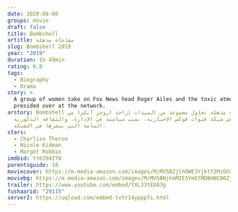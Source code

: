 ```yaml
---
date: 2020-08-08
groups: movie
draft: false
title: Bombshell
artitle: مفاجأة مذهلة
slug: Bombshell 2019
year: "2019"
duration: 1h 49min
rating: 6.8
tags:
  - Biography
  - Drama
story: >
  A group of women take on Fox News head Roger Ailes and the toxic atmosphere he
  presided over at the network.
arstory: Bombshell مفاجأة مذهلة تحاول مجموعة من السيدات إزاحة (روجر آيلز) من
  طريقهن في شبكة قنوات فوكس الإخبارية، بسبب سياسته في الإدارة، والثقافة الذكورية
  السامة التي ينشرها في الشبكة.
stars:
  - Charlize Theron
  - Nicole Kidman
  - Margot Robbie
imdbid: tt6394270
parentsguide: 18
moviecover: https://m.media-amazon.com/images/M/MV5BZjlhOWE3YjktY2MzOC00ZmQ1LWIwNjgtZmVhZmFjZGExMzgyXkEyXkFqcGdeQXVyMDA4NzMyOA@@._V1_SY1000_CR0,0,648,1000_AL_.jpg
moviebg: https://m.media-amazon.com/images/M/MV5BNjhmM2E5YmEtMDBmNC00ZjgwLTkwY2QtY2VlOGIyMDA2MDI2XkEyXkFqcGdeQXVyNzI1NzMxNzM@._V1_SY1000_CR0,0,1416,1000_AL_.jpg
trailer: https://www.youtube.com/embed/YXL33tEUA3g
fushaarid: "29115"
server2: https://uqload.com/embed-txtr14ypppfi.html
---
```

